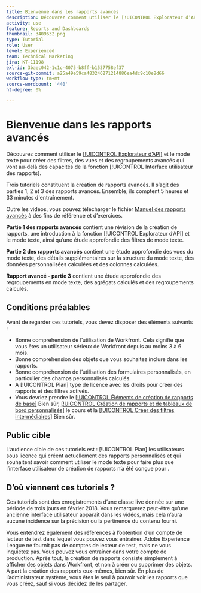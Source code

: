 ```yaml
---
title: Bienvenue dans les rapports avancés
description: Découvrez comment utiliser le [!UICONTROL Explorateur d’API] et le mode texte pour créer des filtres, des vues et des regroupements avancés qui vont au-delà des capacités de la fonction [!UICONTROL Interface utilisateur des rapports].
activity: use
feature: Reports and Dashboards
thumbnail: 3409632.png
type: Tutorial
role: User
level: Experienced
team: Technical Marketing
jira: KT-11198
exl-id: 3baec042-1c1c-4075-b8ff-b1537758ef37
source-git-commit: a25a49e59ca483246271214886ea4dc9c10e8d66
workflow-type: tm+mt
source-wordcount: '440'
ht-degree: 0%

---
```


# Bienvenue dans les rapports avancés

Découvrez comment utiliser le [[!UICONTROL Explorateur d’API]](https://developer.adobe.com/workfront/api-explorer/) et le mode texte pour créer des filtres, des vues et des regroupements avancés qui vont au-delà des capacités de la fonction [!UICONTROL Interface utilisateur des rapports].

Trois tutoriels constituent la création de rapports avancés. Il s’agit des parties 1, 2 et 3 des rapports avancés. Ensemble, ils comptent 5 heures et 33 minutes d&#39;entraînement.

Outre les vidéos, vous pouvez télécharger le fichier [Manuel des rapports avancés](/help/assets/advanced-reporting-manual.pdf) à des fins de référence et d’exercices.

**Partie 1 des rapports avancés** contient une révision de la création de rapports, une introduction à la fonction [!UICONTROL Explorateur d’API] et le mode texte, ainsi qu’une étude approfondie des filtres de mode texte.

**Partie 2 des rapports avancés** contient une étude approfondie des vues du mode texte, des détails supplémentaires sur la structure du mode texte, des données personnalisées calculées et des colonnes calculées.

**Rapport avancé - partie 3** contient une étude approfondie des regroupements en mode texte, des agrégats calculés et des regroupements calculés.

## Conditions préalables

Avant de regarder ces tutoriels, vous devez disposer des éléments suivants :

* Bonne compréhension de l’utilisation de Workfront. Cela signifie que vous êtes un utilisateur sérieux de Workfront depuis au moins 3 à 6 mois.
* Bonne compréhension des objets que vous souhaitez inclure dans les rapports.
* Bonne compréhension de l’utilisation des formulaires personnalisés, en particulier des champs personnalisés calculés.
* A [!UICONTROL Plan] type de licence avec les droits pour créer des rapports et des filtres activés.
* Vous devriez prendre le [[!UICONTROL Éléments de création de rapports de base]](https://experienceleague.adobe.com/docs/courses/using/workfront-u-1-2022-1-reporting.html) Bien sûr, [[!UICONTROL Création de rapports et de tableaux de bord personnalisés]](https://experienceleague.adobe.com/docs/courses/using/workfront-u-1-2022-3-reporting.html) le cours et la [[!UICONTROL Créer des filtres intermédiaires]](https://experienceleague.adobe.com/docs/courses/using/workfront-u-1-2022-2-reporting.html) Bien sûr.

## Public cible

L’audience cible de ces tutoriels est : [!UICONTROL Plan] les utilisateurs sous licence qui créent actuellement des rapports personnalisés et qui souhaitent savoir comment utiliser le mode texte pour faire plus que l’interface utilisateur de création de rapports n’a été conçue pour .

## D’où viennent ces tutoriels ?

Ces tutoriels sont des enregistrements d’une classe live donnée sur une période de trois jours en février 2018. Vous remarquerez peut-être qu’une ancienne interface utilisateur apparaît dans les vidéos, mais cela n’aura aucune incidence sur la précision ou la pertinence du contenu fourni.

Vous entendrez également des références à l’obtention d’un compte de lecteur de test dans lequel vous pouvez vous entraîner. Adobe Experience League ne fournit pas de comptes de lecteur de test, mais ne vous inquiétez pas. Vous pouvez vous entraîner dans votre compte de production. Après tout, la création de rapports consiste simplement à afficher des objets dans Workfront, et non à créer ou supprimer des objets. A part la création des rapports eux-mêmes, bien sûr. En plus de l’administrateur système, vous êtes le seul à pouvoir voir les rapports que vous créez, sauf si vous décidez de les partager.
